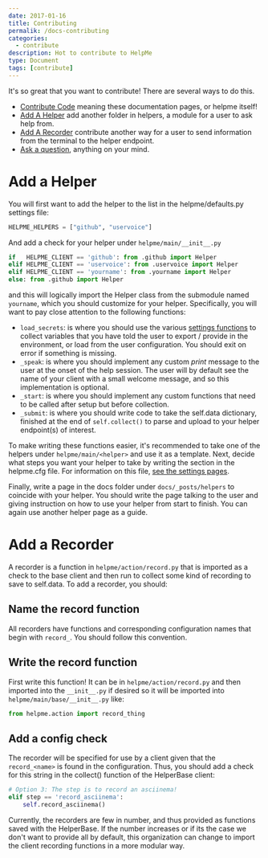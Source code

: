 ```yaml
---
date: 2017-01-16
title: Contributing
permalik: /docs-contributing
categories:
  - contribute
description: Hot to contribute to HelpMe
type: Document
tags: [contribute]
---
```


It's so great that you want to contribute! There are several ways to do this.

 - [Contribute Code](https://www.github.com/vsoch/helpme) meaning these documentation pages, or helpme itself!
 - [Add A Helper](#add-a-helper) add another folder in helpers, a module for a user to ask help from.
 - [Add A Recorder](#add-a-recorder) contribute another way for a user to send information from the terminal to the helper endpoint.
 - [Ask a question](https://www.github.com/vsoch/helpme/issues), anything on your mind.

# Add a Helper
You will first want to add the helper to the list in the helpme/defaults.py 
settings file:

```python
HELPME_HELPERS = ["github", "uservoice"]
```

And add a check for your helper under `helpme/main/__init__.py`

```python
if   HELPME_CLIENT == 'github': from .github import Helper
elif HELPME_CLIENT == 'uservoice': from .uservoice import Helper
elif HELPME_CLIENT == 'yourname': from .yourname import Helper
else: from .github import Helper
```
and this will logically import the Helper class from the submodule named `yourname`,
which you should customize for your helper. Specifically, you will want to pay close 
attention to the following functions:

 - `load_secrets`: is where you should use the various [settings functions](/helpme/docs-settings) to collect variables that you have told the user to export / provide in the environment, or load from the user configuration. You should exit on error if something is missing.
 - `_speak`: is where you should implement any custom _print_ message to the user at the onset of the help session. The user will by default see the name of your client with a small welcome message, and so this implementation is optional.
 - `_start`: is where you should implement any custom functions that need to be called after setup but before collection.
 - `_submit`: is where you should write code to take the self.data dictionary, finished at the end of `self.collect()` to parse and upload to your helper endpoint(s) of interest.

To make writing these functions easier, it's recommended to take one of the
helpers under `helpme/main/<helper>` and use it as a template. Next, decide what steps
you want your helper to take by writing the section in the helpme.cfg file. For information on
this file, [see the settings pages](/helpme/docs-settings).

Finally, write a page in the docs folder under `docs/_posts/helpers` to coincide with your helper.
You should write the page talking to the user and giving instruction on how to use your helper from
start to finish. You can again use another helper page as a guide.

# Add a Recorder
A recorder is a function in `helpme/action/record.py` that is imported as a check to the base
client and then run to collect some kind of recording to save to self.data. To add a recorder, you should:

## Name the record function
All recorders have functions and corresponding configuration names that begin with `record_`. You should follow this convention.

## Write the record function
First write this function! It can be in `helpme/action/record.py` and then imported into the `__init__.py` if desired
so it will be imported into `helpme/main/base/__init__.py` like:

```python
from helpme.action import record_thing
```

## Add a config check
The recorder will be specified for use by a client given that the `record_<name>` is found in the configuration. Thus, you should
add a check for this string in the collect() function of the HelperBase client:

```python
# Option 3: The step is to record an asciinema!
elif step == 'record_asciinema':
    self.record_asciinema()
```

Currently, the recorders are few in number, and thus provided as functions saved with the HelperBase. If the number increases or if its the case
we don't want to provide all by default, this organization can change to import the client recording functions in a more modular way.

